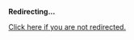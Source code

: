 <!DOCTYPE html>
<html>
<head>
<title>Redirecting...</title>
<link rel="canonical" href="http://mstksg.github.com/inCode/entry/shake-task-automation-and-scripting-in-haskell.md"/>
<meta http-equiv="content-type" content="text/html; charset=utf-8" />
<meta http-equiv="refresh" content="0; url=#{destination_path}" />
</head>
<body>
  <p><strong>Redirecting...</strong></p>
  <p><a href='http://mstksg.github.com/inCode/entry/shake-task-automation-and-scripting-in-haskell.md'>Click here if you are not redirected.</a></p>
  <script>
    document.location.href = "http://mstksg.github.com/inCode/entry/shake-task-automation-and-scripting-in-haskell.md";
  </script>
</body>
</html>
